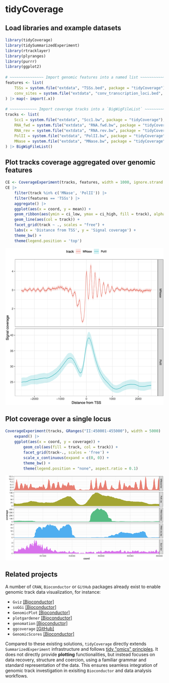 # tidyCoverage

## Load libraries and example datasets

```r
library(tidyCoverage)
library(tidySummarizedExperiment)
library(rtracklayer)
library(plyranges)
library(purrr)
library(ggplot2)

# ~~~~~~~~~~~~~~~ Import genomic features into a named list ~~~~~~~~~~~~~~~ #
features <- list(
    TSSs = system.file("extdata", "TSSs.bed", package = "tidyCoverage"),
    conv_sites = system.file("extdata", "conv_transcription_loci.bed", package = "tidyCoverage")
) |> map(~ import(.x))

# ~~~~~~~~~~~~ Import coverage tracks into a `BigWigFileList` ~~~~~~~~~~~~~ #
tracks <- list(
    Scc1 = system.file("extdata", "Scc1.bw", package = "tidyCoverage"), 
    RNA_fwd = system.file("extdata", "RNA.fwd.bw", package = "tidyCoverage"),
    RNA_rev = system.file("extdata", "RNA.rev.bw", package = "tidyCoverage"),
    PolII = system.file("extdata", "PolII.bw", package = "tidyCoverage"), 
    MNase = system.file("extdata", "MNase.bw", package = "tidyCoverage")
) |> BigWigFileList()
```

## Plot tracks coverage aggregated over genomic features

```r
CE <- CoverageExperiment(tracks, features, width = 1000, ignore.strand = FALSE) 
CE |> 
    filter(track %in% c('MNase', 'PolII')) |> 
    filter(features == 'TSSs') |> 
    aggregate() |> 
    ggplot(aes(x = coord, y = mean)) + 
    geom_ribbon(aes(ymin = ci_low, ymax = ci_high, fill = track), alpha = 0.2) + 
    geom_line(aes(col = track)) + 
    facet_grid(track ~ ., scales = "free") + 
    labs(x = 'Distance from TSS', y = 'Signal coverage') + 
    theme_bw() + 
    theme(legend.position = 'top')
```

![](man/figures/aggr-cov.png)

## Plot coverage over a single locus

```r
CoverageExperiment(tracks, GRanges("II:450001-455000"), width = 5000) |> 
    expand() |> 
    ggplot(aes(x = coord, y = coverage)) + 
        geom_col(aes(fill = track, col = track)) + 
        facet_grid(track~., scales = 'free') + 
        scale_x_continuous(expand = c(0, 0)) + 
        theme_bw() + 
        theme(legend.position = "none", aspect.ratio = 0.1)
```

![](man/figures/cov.png)

## Related projects

A number of `CRAN`, `Bioconductor` or `GitHub` packages already exist to enable genomic track 
data visualization, for instance: 

- `Gviz` [\[Bioconductor\]](https://www.bioconductor.org/packages/release/bioc/html/Gviz.html)
- `soGGi` [\[Bioconductor\]](https://www.bioconductor.org/packages/release/bioc/html/soGGi.html)
- `GenomicPlot` [\[Bioconductor\]](https://www.bioconductor.org/packages/release/bioc/html/GenomicPlot.html)
- `plotgardener` [\[Bioconductor\]](https://www.bioconductor.org/packages/release/bioc/html/plotgardener.html)
- `genomation` [\[Bioconductor\]](https://www.bioconductor.org/packages/release/bioc/html/genomation.html)
- `ggcoverage` [\[GitHub\]](https://github.com/showteeth/ggcoverage)
- `GenomicScores` [\[Bioconductor\]](https://www.bioconductor.org/packages/release/bioc/html/GenomicScores.html)

Compared to these existing solutions, `tidyCoverage` directly extends `SummarizedExperiment` infrastructure and 
follows [tidy "omics" principles](https://www.biorxiv.org/content/10.1101/2023.09.10.557072v2). It does 
not directly provide **plotting** functionalities, but instead focuses on data recovery, structure and coercion, 
using a familiar grammar and standard representation of the data. 
This ensures seamless integration of genomic track investigation in exisiting 
`Bioconductor` and data analysis workflows. 
